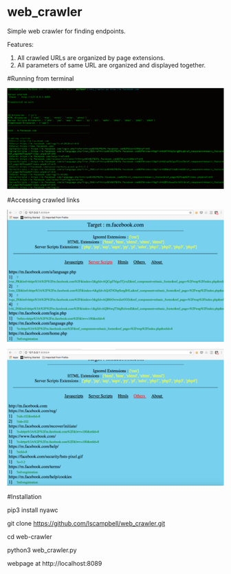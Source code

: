 # web_crawler
Simple web crawler for finding endpoints.

Features:
1) All crawled URLs are organized by page extensions.
2) All parameters of same URL are organized and displayed together.


#Running from terminal

![Alt text](https://github.com/lscampbell/web_crawler/raw/master/1111.png "")

#Accessing crawled links 

![Alt text](https://github.com/lscampbell/web_crawler/raw/master/2.png "")

![Alt text](https://github.com/lscampbell/web_crawler/raw/master/3.png "")

#Installation

pip3 install nyawc

git clone https://github.com/lscampbell/web_crawler.git

cd web-crawler

python3 web_crawler.py

webpage at http://localhost:8089 
